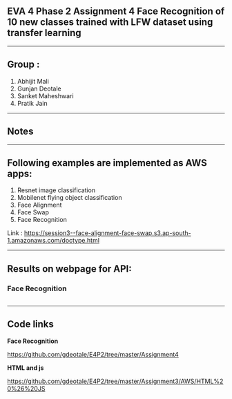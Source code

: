 ## EVA 4 Phase 2 Assignment 4 Face Recognition of 10 new classes trained with LFW dataset using transfer learning
------------------------------------------------------------------------------------------------------------

## Group : 
1. Abhijit Mali
2. Gunjan Deotale
3. Sanket Maheshwari
4. Pratik Jain

----------------------
## Notes 
---------------------------------------------------------------------------------------------------------------------------
## Following examples are implemented as AWS apps:
1. Resnet image classification
2. Mobilenet flying object classification
3. Face Alignment
4. Face Swap
5. Face Recognition

Link : https://session3--face-alignment-face-swap.s3.ap-south-1.amazonaws.com/doctype.html

----------------------------------------------------------------------------------------------------------------------------
## Results on webpage for API:

### Face Recognition
![]()

-----------------------------------------------------------------------------------------------------------------------------
## Code links
**Face Recognition**

https://github.com/gdeotale/E4P2/tree/master/Assignment4

**HTML and js**

https://github.com/gdeotale/E4P2/tree/master/Assignment3/AWS/HTML%20%26%20JS

